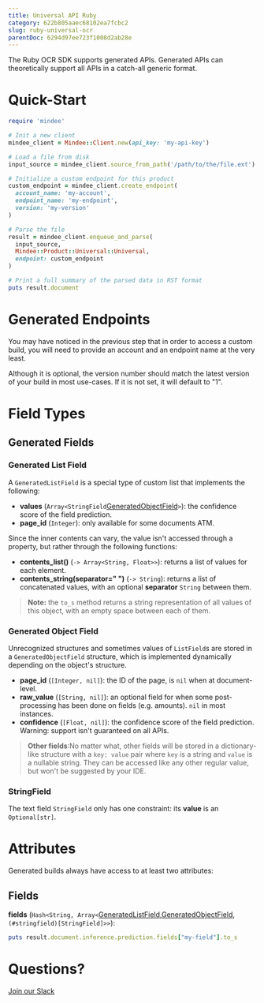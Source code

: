```yaml
---
title: Universal API Ruby
category: 622b805aaec68102ea7fcbc2
slug: ruby-universal-ocr
parentDoc: 6294d97ee723f1008d2ab28e
---
```

The Ruby OCR SDK supports generated APIs.
Generated APIs can theoretically support all APIs in a catch-all generic format.

# Quick-Start

```ruby
require 'mindee'

# Init a new client
mindee_client = Mindee::Client.new(api_key: 'my-api-key')

# Load a file from disk
input_source = mindee_client.source_from_path('/path/to/the/file.ext')

# Initialize a custom endpoint for this product
custom_endpoint = mindee_client.create_endpoint(
  account_name: 'my-account',
  endpoint_name: 'my-endpoint',
  version: 'my-version'
)

# Parse the file
result = mindee_client.enqueue_and_parse(
  input_source,
  Mindee::Product::Universal::Universal,
  endpoint: custom_endpoint
)

# Print a full summary of the parsed data in RST format
puts result.document
```

# Generated Endpoints

You may have noticed in the previous step that in order to access a custom build, you will need to provide an account and an endpoint name at the very least.

Although it is optional, the version number should match the latest version of your build in most use-cases.
If it is not set, it will default to "1".

# Field Types

## Generated Fields

### Generated List Field

A `GeneratedListField` is a special type of custom list that implements the following:

- **values** (`Array<StringField`[GeneratedObjectField](#Generated-object-field)`>`): the confidence score of the field prediction.
- **page_id** (`Integer`): only available for some documents ATM.

Since the inner contents can vary, the value isn't accessed through a property, but rather through the following functions:

- **contents_list()** (`-> Array<String, Float>>`): returns a list of values for each element.
- **contents_string(separator=" ")** (`-> String`): returns a list of concatenated values, with an optional **separator** `String` between them.
> **Note:** the `to_s` method returns a string representation of all values of this object, with an empty space between each of them.

### Generated Object Field

Unrecognized structures and sometimes values of `ListField`s are stored in a `GeneratedObjectField` structure, which is implemented dynamically depending on the object's structure.

- **page_id** (`[Integer, nil]`): the ID of the page, is `nil` when at document-level.
- **raw_value** (`[String, nil]`): an optional field for when some post-processing has been done on fields (e.g. amounts). `nil` in most instances.
- **confidence** (`[Float, nil]`): the confidence score of the field prediction. Warning: support isn't guaranteed on all APIs.


> **Other fields**:No matter what, other fields will be stored in a dictionary-like structure with a `key: value` pair where `key` is a string and `value` is a nullable string. They can be accessed like any other regular value, but won't be suggested by your IDE.


### StringField
The text field `StringField` only has one constraint: its **value** is an `Optional[str]`.


# Attributes

Generated builds always have access to at least two attributes:

## Fields

**fields** (`Hash<String, Array<`[GeneratedListField](#generated-list-field),[GeneratedObjectField](#generated-object-field), `(#stringfield)[StringField]>>`):

```ruby
puts result.document.inference.prediction.fields["my-field"].to_s
```

# Questions?

[Join our Slack](https://join.slack.com/t/mindee-community/shared_invite/zt-2d0ds7dtz-DPAF81ZqTy20chsYpQBW5g)
